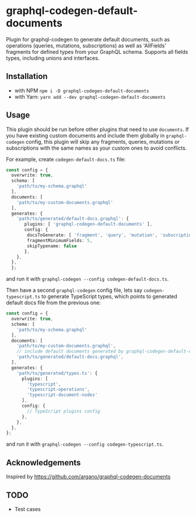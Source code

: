 # graphql-codegen-default-documents

Plugin for graphql-codegen to generate default documents, such as operations (queries, mutations, subscriptions) as well as 'AllFields' fragments for defined types from your GraphQL schema. Supports all fields types, including unions and interfaces.

## Installation

- with NPM `npm i -D graphql-codegen-default-documents`
- with Yarn: `yarn add --dev graphql-codegen-default-documents`

## Usage

This plugin should be run before other plugins that need to use `documents`.
If you have existing custom documents and include them globally in `graphql-codegen` config, this plugin will skip any fragments, queries, mutations or subscriptions with the same names as your custom ones to avoid conflicts.

For example, create `codegen-default-docs.ts` file:

```typescript
const config = {
  overwrite: true,
  schema: [
    'path/to/my-schema.graphql'
  ],
  documents: [
    'path/to/my-custom-documents.graphql'
  ],
  generates: {
    'path/to/generated/default-docs.graphql': {
       plugins: [ 'graphql-codegen-default-documents' ],
       config: {
        docsToGenerate: [ 'fragment', 'query', 'mutation', 'subscription' ],
        fragmentMinimumFields: 5,
        skipTypename: false
       },
    },
  },
  };
```

and run it with `graphql-codegen --config codegen-default-docs.ts`.

Then have a second `graphql-codegen` config file, lets say `codegen-typescript.ts` to generate TypeScript types, which points to generated default docs file from the previous one:

```typescript
const config = {
  overwrite: true,
  schema: [
    'path/to/my-schema.graphql'
  ],
  documents: [
    'path/to/my-custom-documents.graphql',
    // include default documents generated by graphql-codegen-default-documents plugin
    'path/to/generated/default-docs.graphql',
  ],
  generates: {
    'path/to/generated/types.ts': {
      plugins: [
        'typescript',
        'typescript-operations',
        'typescript-document-nodes'
      ],
      config: {
        // TypeScript plugins config
      },
    },
  },
};
```

and run it with `graphql-codegen --config codegen-typescript.ts`.

## Acknowledgements

Inspired by <https://github.com/argano/graphql-codegen-documents>

## TODO

- Test cases
